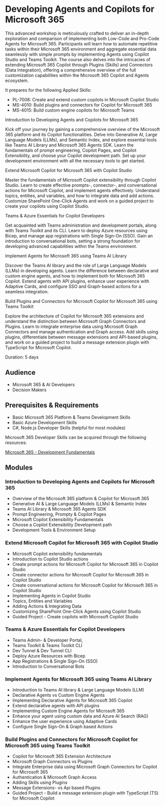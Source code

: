 # Developing Agents and Copilots for Microsoft 365

This advanced workshop is meticulously crafted to deliver an in-depth exploration and comparison of implementing both Low-Code and Pro-Code Agents for Microsoft 365. Participants will learn how to automate repetitive tasks within their Microsoft 365 environment and aggregate essential data seamlessly with simple prompts by implementing Agents using Copilot Studio and Teams Toolkit. The course also delves into the intricacies of extending Microsoft 365 Copilot through Plugins (Skills) and Connectors (Data Integration), offering a comprehensive overview of the full customization capabilities within the Microsoft 365 Copilot and Agents ecosystem.

It prepares for the following Applied Skills:

- PL-7008: Create and extend custom copilots in Microsoft Copilot Studio
- MS-4010: Build plugins and connectors for Copilot for Microsoft 365
- MS-4015: Build custom engine copilots for Microsoft Teams

Introduction to Developing Agents and Copilots for Microsoft 365

Kick off your journey by gaining a comprehensive overview of the Microsoft 365 platform and its Copilot functionalities. Delve into Generative AI, Large Language Models (LLMs), and Semantic Index, and explore essential tools like Teams AI Library and Microsoft 365 Agents SDK. Learn the fundamentals of prompt engineering, Copilot Pages, and Copilot Extensibility, and choose your Copilot development path. Set up your development environment with all the necessary tools to get started.

Extend Microsoft Copilot for Microsoft 365 with Copilot Studio

Master the fundamentals of Microsoft Copilot extensibility through Copilot Studio. Learn to create effective prompts-, connector-, and conversational actions for Microsoft Copilot, and implement agents effectively. Understand topics, entities, and variables, and how to integrate data and add actions. Customize SharePoint One-Click Agents and work on a guided project to create your copilots using Copilot Studio.

Teams & Azure Essentials for Copilot Developers

Get acquainted with Teams administration and development portals, along with Teams Toolkit and its CLI. Learn to deploy Azure resources using Bicep, and manage app registrations with Single Sign-On (SSO). Gain an introduction to conversational bots, setting a strong foundation for developing advanced capabilities within the Teams environment.

Implement Agents for Microsoft 365 using Teams AI Library

Discover the Teams AI library and the role of Large Language Models (LLMs) in developing agents. Learn the difference between declarative and custom engine agents, and how to implement both for Microsoft 365 Copilot. Extend agents with API plugins, enhance user experience with Adaptive Cards, and configure SSO and Graph-based actions for a seamless integration.

Build Plugins and Connectors for Microsoft Copilot for Microsoft 365 using Teams Toolkit

Explore the architecture of Copilot for Microsoft 365 extensions and understand the distinction between Microsoft Graph Connectors and Plugins. Learn to integrate enterprise data using Microsoft Graph Connectors and manage authentication and Graph access. Add skills using plugins, differentiate between message extensions and API-based plugins, and work on a guided project to build a message extension plugin with TypeScript for Microsoft Copilot.

Duration: 5 days

## Audience

- Microsoft 365 & AI Developers 
- Decision Makers

## Prerequisites & Requirements

- Basic Microsoft 365 Platform & Teams Development Skills
- Basic Azure Development Skills
- C#, Node.js Developer Skills (helpful for most modules)

Microsoft 365 Developer Skills can be acquired through the following resources:

[Microsoft 365 - Development Fundamentals](http://<URL_TO_CLASS>)

## Modules

### Introduction to Developing Agents and Copilots for Microsoft 365

- Overview of the Microsoft 365 platform & Copilot for Microsoft 365
- Generative AI & Large Language Models (LLMs) & Semantic Index
- Teams AI Library & Microsoft 365 Agents SDK
- Prompt Engineering, Prompty & Copilot Pages
- Microsoft Copilot Extensibility Fundamentals
- Choose a Copilot Extensibility Development path
- Development Tools & Environment Setup

### Extend Microsoft Copilot for Microsoft 365 with Copilot Studio

- Microsoft Copilot extensibility fundamentals
- Introduction to Copilot Studio actions
- Create prompt actions for Microsoft Copilot for Microsoft 365 in Copilot Studio
- Create connector actions for Microsoft Copilot for Microsoft 365 in Copilot Studio
- Create conversational actions for Microsoft Copilot for Microsoft 365 in Copilot Studio
- Implementing Agents in Copilot Studio
- Topics, Entities and Variables
- Adding Actions & Integrating Data
- Customizing SharePoint One-Click Agents using Copilot Studio
- Guided Project - Create copilots with Microsoft Copilot Studio

### Teams & Azure Essentials for Copilot Developers

- Teams Admin- & Developer Portal, 
- Teams Toolkit & Teams Toolkit CLI
- Dev Tunnel & Dev Tunnel CLI
- Deploy Azure Resources with Bicep
- App Registrations & Single Sign-On (SSO)
- Introduction to Conversational Bots

### Implement Agents for Microsoft 365 using Teams AI Library

- Introduction to Teams AI library & Large Language Models (LLM)
- Declarative Agents vs Custom Engine Agents
- Implementing Declarative Agents for Microsoft 365 Copilot
- Extend declarative agents with API plugins
- Implementing Custom Engine Agents for Microsoft 365
- Enhance your agent using custom data and Azure AI Search (RAG)
- Enhance the user experience using Adaptive Cards
- Configure Single Sign-On & Graph based Actions

### Build Plugins and Connectors for Microsoft Copilot for Microsoft 365 using Teams Toolkit

- Copilot for Microsoft 365 Extension Architecture
- Microsoft Graph Connectors vs Plugins
- Integrate Enterprise data using Microsoft Graph Connectors for Copilot for Microsoft 365
- Authentication & Microsoft Graph Access
- Adding Skills using Plugins
- Message Extensions- vs Api based Plugins
- Guided Project - Build a message extension plugin with TypeScript (TS) for Microsoft Copilot